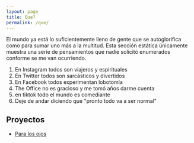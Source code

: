 ```yaml
---
layout: page
title: Que?
permalink: /que/
---
```

El mundo ya está lo suficientemente lleno de gente que se autoglorifica como para sumar uno más a la multitud. Esta sección estática únicamente muestra una serie de pensamientos que nadie solicitó enumerados conforme se me van ocurriendo.
1. En Instagram todos son viajeros y espirituales
2. En Twitter todos son sarcásticos y divertidos
3. En Facebook todos experimentan lobotomía
4. The Office no es gracioso y me tomó años darme cuenta
5. en tiktok todo el mundo es comediante
6. Deje de andar diciendo que "pronto todo va a ser normal"

## Proyectos

- [Para los ojos](http://www.bumpaddle.com)
